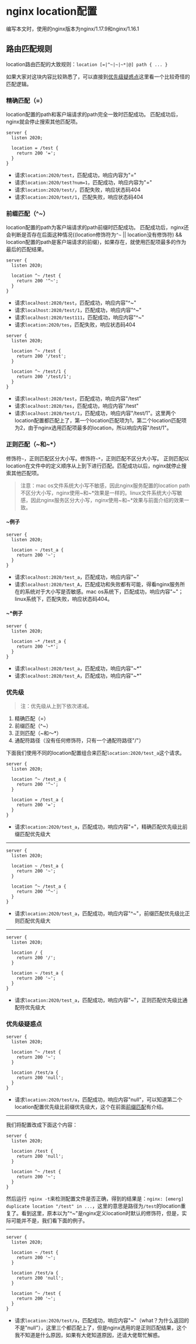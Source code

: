 # nginx location配置

编写本文时，使用的nginx版本为nginx/1.17.9和nginx/1.16.1

## 路由匹配规则

location路由匹配的大致规则：`location [=|^~|~|~*|@] path { ... }`

如果大家对这块内容比较熟悉了，可以直接到[优先级疑惑点](#优先级疑惑点)这里看一个比较奇怪的匹配逻辑。

### 精确匹配（=）

location配置的path和客户端请求的path完全一致时匹配成功。
匹配成功后，nginx就会停止搜索其他匹配项。

```
server {
  listen 2020;

  location = /test {
    return 200 '=';
  }
}
```
- 请求`location:2020/test`，匹配成功，响应内容为"="
- 请求`location:2020/test?num=1`，匹配成功，响应内容为"="
- 请求`location:2020/test/`，匹配失败，响应状态码404
- 请求`location:2020/test/1`，匹配失败，响应状态码404

### 前缀匹配（^~）

location配置的path为客户端请求的path前缀时匹配成功。
匹配成功后，nginx还会判断是否存在后面这种情况{(location修饰符为`^~` || location没有修饰符) && location配置的path是客户端请求的前缀}，如果存在，就使用匹配项最多的作为最后的匹配结果。

```
server {
  listen 2020;

  location ^~ /test {
    return 200 '^~';
  }
}
```
- 请求`localhost:2020/test`，匹配成功，响应内容"^~"
- 请求`localhost:2020/test/1`，匹配成功，响应内容"^~"
- 请求`localhost:2020/test111`，匹配成功，响应内容"^~"
- 请求`location:2020/tes`，匹配失败，响应状态码404

```
server {
  listen 2020;

  location ^~ /test {
    return 200 '/test';
  }

  location ^~ /test/1 {
    return 200 '/test/1';
  }
}
```
- 请求`localhost:2020/test`，匹配成功，响应内容"/test"
- 请求`localhost:2020/tes`，匹配成功，响应内容"/test"
- 请求`localhost:2020/test/1`，匹配成功，响应内容"/test/1"。这里两个location配置都匹配上了，第一个location匹配项为1，第二个location匹配项为2，由于nginx选用匹配项最多的location，所以响应内容"/test/1"。

### 正则匹配（~和~*）

修饰符`~`，正则匹配区分大小写。修饰符`~*`，正则匹配不区分大小写。
正则匹配以location在文件中的定义顺序从上到下进行匹配。匹配成功以后，nginx就停止搜索其他匹配项。

>注意：mac os文件系统大小写不敏感，因此nginx服务配置的location path不区分大小写，nginx使用~和~*效果是一样的。linux文件系统大小写敏感，因此nginx服务区分大小写，nginx使用~和~*效果与前面介绍的效果一致。

#### ~例子
```
server {
  listen 2020;

  location ~ /test_a {
    return 200 '~';
  }
}
```
- 请求`localhost:2020/test_a`，匹配成功，响应内容"~"
- 请求`localhost:2020/test_A`，匹配成功和失败都有可能，得看nginx服务所在的系统对于大小写是否敏感。mac os系统下，匹配成功，响应内容"~"；linux系统下，匹配失败，响应状态码404。

#### ~*例子
```
server {
  listen 2020;

  location ~* /test_a {
    return 200 '~*';
  }
}
```
- 请求`localhost:2020/test_a`，匹配成功，响应内容"~*"
- 请求`localhost:2020/test_A`，匹配成功，响应内容"~*"

### 优先级

>注：优先级从上到下依次递减。

1. 精确匹配（=）
2. 前缀匹配（^~）
3. 正则匹配（~和～*）
4. 通配符路径（没有任何修饰符，只有一个通配符路径"/"）

下面我们使用不同的location配置组合来匹配`location:2020/test_a`这个请求。

```
server {
  listen 2020;

  location ^~ /test_a {
    return 200 '^~';
  }

  location = /test_a {
    return 200 '=';
  }
}
```
- 请求`location:2020/test_a`，匹配成功，响应内容"="，精确匹配优先级比前缀匹配优先级大

---

```
server {
  listen 2020;

  location ~ /test_a {
    return 200 '~';
  }

  location ^~ /test_a {
    return 200 '^~';
  }
}
```
- 请求`location:2020/test_a`，匹配成功，响应内容"^~"，前缀匹配优先级比正则匹配优先级大

---

```
server {
  listen 2020;
  
  location / {
    return 200 '/';
  }

  location ~ /test_a {
    return 200 '~';
  }
}
```
- 请求`location:2020/test_a`，匹配成功，响应内容"~"，正则匹配优先级比通配符优先级大

### 优先级疑惑点
```
server {
  listen 2020;

  location ^~ /test {
    return 200 '~';
  }
  
  location /test/a {
    return 200 'null';
  }
}
```
- 请求`location:2020/test/a`，匹配成功，响应内容"null"，可以知道第二个location配置优先级比前缀优先级大，这个在前面[前缀匹配](#前缀匹配（^~）)有介绍。

---

我们将配置改成下面这个内容：
```
server {
  listen 2020;
  
  location /test {
    return 200 'null';
  }

  location ^~ /test {
    return 200 '~';
  }
}
```
然后运行` nginx -t`来检测配置文件是否正确，得到的结果是：`nginx: [emerg] duplicate location "/test" in ...`，这里的意思是路径为`/test`的location重复了。看到这里，原本以为"^~"是nginx定义location时默认的修饰符，但是，实际可能并不是，我们看下面的例子。

--- 

```
server {
  listen 2020;
  
  location ~ /test {
    return 200 '~';
  }
  
  location /test/a {
    return 200 'null';
  }

  location ^~ /test {
    return 200 '~';
  }
}
```
- 请求`location:2020/test/a`，匹配成功，响应内容"~"（what？为什么返回的不是"null"），这里三个都匹配上了，但是nginx选用的是正则匹配结果，这个我不知道是什么原因，如果有大佬知道原因，还请大佬帮忙解惑。
